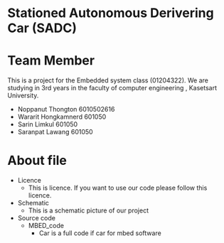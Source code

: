 # Stationed Autonomous Derivering Car (SADC)

# Team Member
  This is a project for the Embedded system class (01204322). We are studying in 3rd years in the faculty of computer engineering , Kasetsart University.

- Noppanut Thongton 6010502616
- Wararit Hongkamnerd 601050
- Sarin Limkul 601050
- Saranpat Lawang 601050


# About file

- Licence
  - This is licence. If you want to use our code please follow this licence.
- Schematic
  - This is a schematic picture of our project
- Source code
  - MBED_code
    - Car is a full code if car for mbed software

